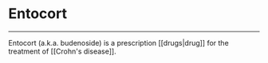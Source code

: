 # Entocort
---
Entocort (a.k.a. budenoside) is a prescription [[drugs|drug]] for the treatment of [[Crohn's disease]]. 
